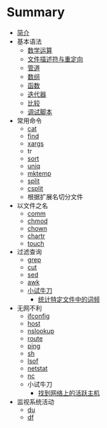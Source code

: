 # Summary
* [简介](README.md)
* 基本语法
    * [数学运算](basic/math.md)
    * [文件描述符与重定向](basic/redirect.md)
    * [管道](basic/piping.md)
    * [数组](basic/array.md)
    * [函数](basic/function.md)
    * [迭代器](basic/loop.md)
    * [比较](basic/eq.md)
    * [调试脚本](basic/debug.md)
* 常用命令
    * [cat](common/cat.md)
    * [find](common/find.md)
    * [xargs](common/xargs.md)
    * tr
    * [sort](common/sort.md)
    * [uniq](common/uniq.md)
    * [mktemp](common/mktemp.md)
    * [split](common/split.md)
    * [csplit](common/csplit.md)
    * 根据扩展名切分文件
* 以文件之名
    * [comm](text_file/comm.md)
    * [chmod](text_file/chmod.md)
    * [chown](text_file/chown.md)
    * [chartr](text_file/chartr.md)
    * [touch](text_file/touch.md)
* 过滤查询
    * [grep](filter_and_find/grep.md)
    * [cut](filter_and_find/cut.md)
    * [sed](filter_and_find/sed.md)
    * [awk](filter_and_find/awk.md)
    * [小试牛刀](filter_and_find/exercise.md)
        * [统计特定文件中的词频](filter_and_find/exercise/word_freq.md)
* 无网不利
    * [ifconfig](internet/ifconfig.md)
    * [host](internet/host.md)
    * [nslookup](internet/nslookup.md)
    * [route](internet/route.md)
    * [ping](internet/ping.md)
    * [sh](internet/sh.md)
    * [lsof](internet/lsof.md)
    * [netstat](internet/netstat.md)
    * [nc](internet/nc.md)
    * 小试牛刀
        * [找到网络上的活跃主机](internet/exercise/find_alive_ip.md)
* 监视系统活动
    * [du](monitor/du.md)
    * [df](monitor/df.md)
